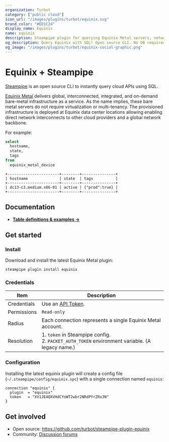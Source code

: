 ```yaml
---
organization: Turbot
category: ["public cloud"]
icon_url: "/images/plugins/turbot/equinix.svg"
brand_color: "#ED1C24"
display_name: Equinix
name: equinix
description: Steampipe plugin for querying Equinix Metal servers, networks, facilities and more.
og_description: Query Equinix with SQL! Open source CLI. No DB required. 
og_image: "/images/plugins/turbot/equinix-social-graphic.png"
---
```


# Equinix + Steampipe

[Steampipe](https://steampipe.io) is an open source CLI to instantly query cloud APIs using SQL.

[Equinix Metal](https://metal.equinix.com) delivers global, interconnected, integrated, and on-demand bare-metal infrastructure as a service. As the name implies, these bare metal servers do not require virtualization or multi-tenancy. The provisioned infrastructure is deployed at Equinix data center locations allowing enabling direct network interconnects to other cloud providers and a global network backbone.

For example:

```sql
select 
  hostname, 
  state,
  tags
from 
  equinix_metal_device
```

```
+-----------------------+--------+---------------+
| hostname              | state  | tags          |
+-----------------------+--------+---------------+
| dc13-c3.medium.x86-01 | active | {"prod":true} |
+-----------------------+--------+---------------+
```

## Documentation

- **[Table definitions & examples →](equinix/tables)**

## Get started

### Install

Download and install the latest Equinix Metal plugin:

```bash
steampipe plugin install equinix
```

### Credentials

| Item | Description |
| - | - |
| Credentials | Use an [API Token](https://metal.equinix.com/developers/api/). |
| Permissions | `Read-only` |
| Radius | Each connection represents a single Equinix Metal account. |
| Resolution |  1. `token` in Steampipe config.<br>2. `PACKET_AUTH_TOKEN` environment variable. (A legacy name.) |

### Configuration

Installing the latest equinix plugin will create a config file (`~/.steampipe/config/equinix.spc`) with a single connection named `equinix`:

```hcl
connection "equinix" {
  plugin  = "equinix"
  token   = "XV1JE4QXVHdCYoWT2wbr2NRdPYrZRx3N"
}
```

## Get involved

* Open source: https://github.com/turbot/steampipe-plugin-equinix
* Community: [Discussion forums](https://github.com/turbot/steampipe/discussions)